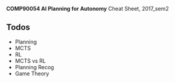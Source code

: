 __COMP90054 AI Planning for Autonomy__ Cheat Sheet, 2017_sem2

## Todos
+ Planning
+ MCTS
+ RL
+ MCTS vs RL
+ Planning Recog
+ Game Theory